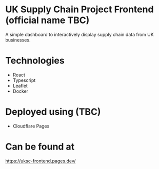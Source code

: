 # UK Supply Chain Project Frontend (official name TBC)

A simple dashboard to interactively display supply chain data from UK businesses.

# Technologies

- React
- Typescript
- Leaflet
- Docker

# Deployed using (TBC)

- Cloudflare Pages


# Can be found at

https://uksc-frontend.pages.dev/
